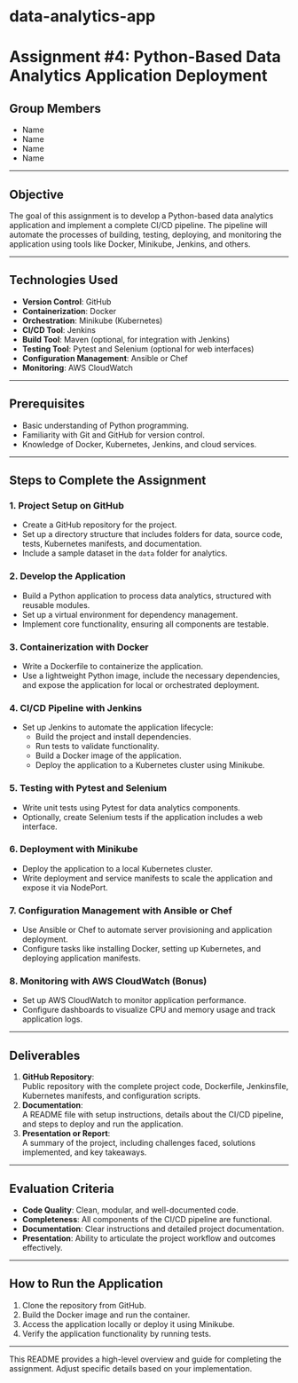 # data-analytics-app
# Assignment #4: Python-Based Data Analytics Application Deployment

## Group Members
- Name
- Name
- Name
- Name

---

## Objective
The goal of this assignment is to develop a Python-based data analytics application and implement a complete CI/CD pipeline. The pipeline will automate the processes of building, testing, deploying, and monitoring the application using tools like Docker, Minikube, Jenkins, and others.

---

## Technologies Used
- **Version Control**: GitHub  
- **Containerization**: Docker  
- **Orchestration**: Minikube (Kubernetes)  
- **CI/CD Tool**: Jenkins  
- **Build Tool**: Maven (optional, for integration with Jenkins)  
- **Testing Tool**: Pytest and Selenium (optional for web interfaces)  
- **Configuration Management**: Ansible or Chef  
- **Monitoring**: AWS CloudWatch  

---

## Prerequisites
- Basic understanding of Python programming.  
- Familiarity with Git and GitHub for version control.  
- Knowledge of Docker, Kubernetes, Jenkins, and cloud services.  

---

## Steps to Complete the Assignment

### 1. Project Setup on GitHub
- Create a GitHub repository for the project.  
- Set up a directory structure that includes folders for data, source code, tests, Kubernetes manifests, and documentation.  
- Include a sample dataset in the `data` folder for analytics.

### 2. Develop the Application
- Build a Python application to process data analytics, structured with reusable modules.  
- Set up a virtual environment for dependency management.  
- Implement core functionality, ensuring all components are testable.

### 3. Containerization with Docker
- Write a Dockerfile to containerize the application.  
- Use a lightweight Python image, include the necessary dependencies, and expose the application for local or orchestrated deployment.

### 4. CI/CD Pipeline with Jenkins
- Set up Jenkins to automate the application lifecycle:
  - Build the project and install dependencies.  
  - Run tests to validate functionality.  
  - Build a Docker image of the application.  
  - Deploy the application to a Kubernetes cluster using Minikube.  

### 5. Testing with Pytest and Selenium
- Write unit tests using Pytest for data analytics components.  
- Optionally, create Selenium tests if the application includes a web interface.

### 6. Deployment with Minikube
- Deploy the application to a local Kubernetes cluster.  
- Write deployment and service manifests to scale the application and expose it via NodePort.

### 7. Configuration Management with Ansible or Chef
- Use Ansible or Chef to automate server provisioning and application deployment.  
- Configure tasks like installing Docker, setting up Kubernetes, and deploying application manifests.

### 8. Monitoring with AWS CloudWatch (Bonus)
- Set up AWS CloudWatch to monitor application performance.  
- Configure dashboards to visualize CPU and memory usage and track application logs.

---

## Deliverables
1. **GitHub Repository**:  
   Public repository with the complete project code, Dockerfile, Jenkinsfile, Kubernetes manifests, and configuration scripts.  
2. **Documentation**:  
   A README file with setup instructions, details about the CI/CD pipeline, and steps to deploy and run the application.  
3. **Presentation or Report**:  
   A summary of the project, including challenges faced, solutions implemented, and key takeaways.

---

## Evaluation Criteria
- **Code Quality**: Clean, modular, and well-documented code.  
- **Completeness**: All components of the CI/CD pipeline are functional.  
- **Documentation**: Clear instructions and detailed project documentation.  
- **Presentation**: Ability to articulate the project workflow and outcomes effectively.

---

## How to Run the Application
1. Clone the repository from GitHub.  
2. Build the Docker image and run the container.  
3. Access the application locally or deploy it using Minikube.  
4. Verify the application functionality by running tests.

---

This README provides a high-level overview and guide for completing the assignment. Adjust specific details based on your implementation.
